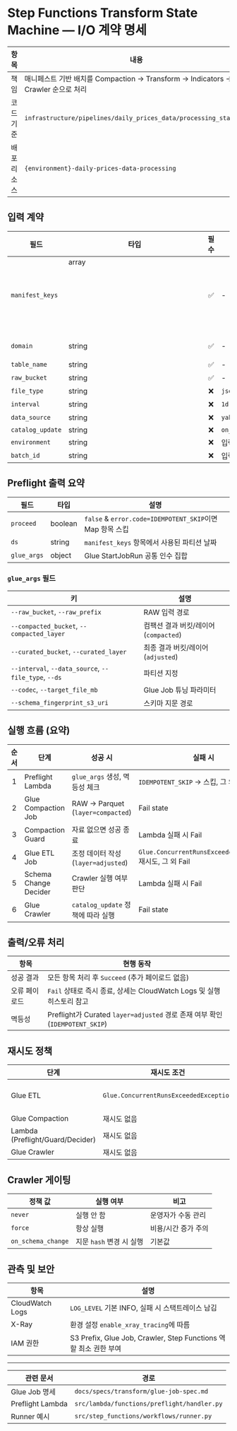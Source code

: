 # Step Functions Transform State Machine — I/O 계약 명세

| 항목 | 내용 |
|------|------|
| 책임 | 매니페스트 기반 배치를 Compaction → Transform → Indicators → Crawler 순으로 처리 |
| 코드 기준 | `infrastructure/pipelines/daily_prices_data/processing_stack.py` |
| 배포 리소스 | `{environment}-daily-prices-data-processing` |

## 입력 계약

| 필드 | 타입 | 필수 | 기본값 | 설명 |
|------|------|:---:|--------|------|
| `manifest_keys` | array<object> | ✅ | - | 각 항목 `{ds, manifest_key, source?}`. Map 상태가 순차 처리 |
| `domain` | string | ✅ | - | 도메인 식별자 (`table` 별칭도 허용) |
| `table_name` | string | ✅ | - | 테이블 이름 |
| `raw_bucket` | string | ✅ | - | RAW S3 버킷 |
| `file_type` | string | ❌ | `json` | Glue 인자에 사용 |
| `interval` | string | ❌ | `1d` | Glue 인자에 사용 |
| `data_source` | string | ❌ | `yahoo_finance` | Glue 인자에 사용 |
| `catalog_update` | string | ❌ | `on_schema_change` | `on_schema_change`/`never`/`force` |
| `environment` | string | ❌ | 입력 없음 | Runner가 전달 가능 (참조용) |
| `batch_id` | string | ❌ | 입력 없음 | 외부 추적용 선택 필드 |

## Preflight 출력 요약

| 필드 | 타입 | 설명 |
|------|------|------|
| `proceed` | boolean | `false` & `error.code=IDEMPOTENT_SKIP`이면 Map 항목 스킵 |
| `ds` | string | `manifest_keys` 항목에서 사용된 파티션 날짜 |
| `glue_args` | object | Glue StartJobRun 공통 인수 집합 |

### `glue_args` 필드

| 키 | 설명 |
|----|------|
| `--raw_bucket`, `--raw_prefix` | RAW 입력 경로 |
| `--compacted_bucket`, `--compacted_layer` | 컴팩션 결과 버킷/레이어 (`compacted`) |
| `--curated_bucket`, `--curated_layer` | 최종 결과 버킷/레이어 (`adjusted`) |
| `--interval`, `--data_source`, `--file_type`, `--ds` | 파티션 지정 |
| `--codec`, `--target_file_mb` | Glue Job 튜닝 파라미터 |
| `--schema_fingerprint_s3_uri` | 스키마 지문 경로 |

## 실행 흐름 (요약)

| 순서 | 단계 | 성공 시 | 실패 시 |
|:---:|------|---------|---------|
| 1 | Preflight Lambda | `glue_args` 생성, 멱등성 체크 | `IDEMPOTENT_SKIP` → 스킵, 그 외 → Fail |
| 2 | Glue Compaction Job | RAW → Parquet (`layer=compacted`) | Fail state |
| 3 | Compaction Guard | 자료 없으면 성공 종료 | Lambda 실패 시 Fail |
| 4 | Glue ETL Job | 조정 데이터 작성 (`layer=adjusted`) | `Glue.ConcurrentRunsExceededException` 재시도, 그 외 Fail |
| 5 | Schema Change Decider | Crawler 실행 여부 판단 | Lambda 실패 시 Fail |
| 6 | Glue Crawler | `catalog_update` 정책에 따라 실행 | Fail state |

## 출력/오류 처리

| 항목 | 현행 동작 |
|------|-----------|
| 성공 결과 | 모든 항목 처리 후 `Succeed` (추가 페이로드 없음) |
| 오류 페이로드 | `Fail` 상태로 즉시 종료, 상세는 CloudWatch Logs 및 실행 히스토리 참고 |
| 멱등성 | Preflight가 Curated `layer=adjusted` 경로 존재 여부 확인 (`IDEMPOTENT_SKIP`) |

## 재시도 정책

| 단계 | 재시도 조건 | 정책 |
|------|--------------|------|
| Glue ETL | `Glue.ConcurrentRunsExceededException` | 구성된 backoff/attempts 사용 |
| Glue Compaction | 재시도 없음 | 실패 시 Fail |
| Lambda (Preflight/Guard/Decider) | 재시도 없음 | 실패 시 Fail |
| Glue Crawler | 재시도 없음 | 실패 시 Fail |

## Crawler 게이팅

| 정책 값 | 실행 여부 | 비고 |
|---------|-----------|------|
| `never` | 실행 안 함 | 운영자가 수동 관리 |
| `force` | 항상 실행 | 비용/시간 증가 주의 |
| `on_schema_change` | 지문 `hash` 변경 시 실행 | 기본값 |

## 관측 및 보안

| 항목 | 설명 |
|------|------|
| CloudWatch Logs | `LOG_LEVEL` 기본 INFO, 실패 시 스택트레이스 남김 |
| X-Ray | 환경 설정 `enable_xray_tracing`에 따름 |
| IAM 권한 | S3 Prefix, Glue Job, Crawler, Step Functions 역할 최소 권한 부여 |

---

| 관련 문서 | 경로 |
|----------|------|
| Glue Job 명세 | `docs/specs/transform/glue-job-spec.md` |
| Preflight Lambda | `src/lambda/functions/preflight/handler.py` |
| Runner 예시 | `src/step_functions/workflows/runner.py` |
